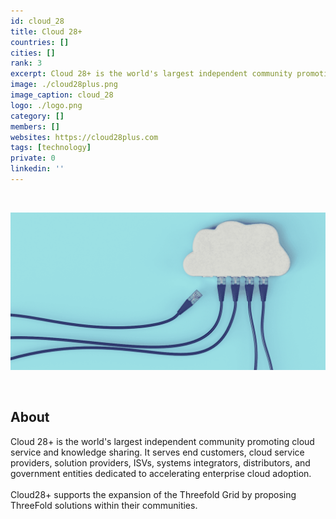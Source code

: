 ```yaml
---
id: cloud_28
title: Cloud 28+
countries: []
cities: []
rank: 3
excerpt: Cloud 28+ is the world's largest independent community promoting cloud service and knowledge sharing.
image: ./cloud28plus.png
image_caption: cloud_28
logo: ./logo.png
category: []
members: []
websites: https://cloud28plus.com
tags: [technology]
private: 0
linkedin: ''
---
```


<br/>

![cloud](./cloud_28_2.png)

<br/>

## About

Cloud 28+ is the world's largest independent community promoting cloud service and knowledge sharing. It serves end customers, cloud service providers, solution providers, ISVs, systems integrators, distributors, and government entities dedicated to accelerating enterprise cloud adoption.
<br/>
<br/>
Cloud28+ supports the expansion of the Threefold Grid by proposing ThreeFold solutions within their communities.

<!-- ## Support this project

## TFGrid Solution

### Roadmap -->

